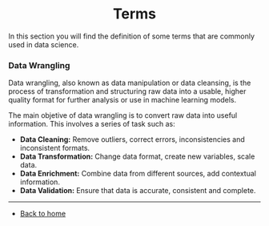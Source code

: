 <div> 
  <h1 align="center">Terms</h1>
  <p>
    In this section you will find the definition of some terms that are commonly used in data science.
  </p>
</div>

### Data Wrangling

Data wrangling, also known as data manipulation or data cleansing, is the process of transformation and structuring raw
data into a usable, higher quality format for further analysis or use in machine learning models.

The main objetive of data wrangling is to convert raw data into useful information. This involves a series of task such
as:
* __Data Cleaning:__ Remove outliers, correct errors, inconsistencies and inconsistent formats.
* __Data Transformation:__ Change data format, create new variables, scale data.
* __Data Enrichment:__ Combine data from different sources, add contextual information.
* __Data Validation:__ Ensure that data is accurate, consistent and complete.

---

* [Back to home][home]


<!-- Inicio de enlaces de este documento -->
[home]: ../README.md
<!-- Fin de enlaces de este documento -->